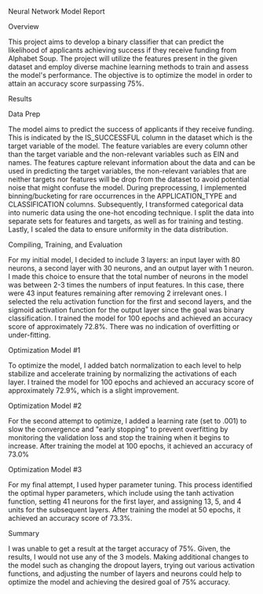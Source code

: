 Neural Network Model Report

Overview

This project aims to develop a binary classifier that can predict the likelihood of applicants achieving success if they receive funding from Alphabet Soup. The project will utilize the features present in the given dataset and employ diverse machine learning methods to train and assess the model's performance. The objective is to optimize the model in order to attain an accuracy score surpassing 75%.

Results

Data Prep

The model aims to predict the success of applicants if they receive funding. This is indicated by the IS_SUCCESSFUL column in the dataset which is the target variable of the model. The feature variables are every column other than the target variable and the non-relevant variables such as EIN and names. The features capture relevant information about the data and can be used in predicting the target variables, the non-relevant variables that are neither targets nor features will be drop from the dataset to avoid potential noise that might confuse the model.
During preprocessing, I implemented binning/bucketing for rare occurrences in the APPLICATION_TYPE and CLASSIFICATION columns. Subsequently, I transformed categorical data into numeric data using the one-hot encoding technique. I split the data into separate sets for features and targets, as well as for training and testing. Lastly, I scaled the data to ensure uniformity in the data distribution.

Compiling, Training, and Evaluation 

For my initial model, I decided to include 3 layers: an input layer with 80 neurons, a second layer with 30 neurons, and an output layer with 1 neuron. I made this choice to ensure that the total number of neurons in the model was between 2-3 times the numbers of input features. In this case, there were 43 input features remaining after removing 2 irrelevant ones. I selected the relu activation function for the first and second layers, and the sigmoid activation function for the output layer since the goal was binary classification. I trained the model for 100 epochs and achieved an accuracy score of approximately 72.8%. There was no indication of overfitting or under-fitting.

Optimization Model #1

To optimize the model, I added batch normalization to each level to help stabilize and accelerate training by normalizing the activations of each layer. I trained the model for 100 epochs and achieved an accuracy score of approximately 72.9%, which is a slight improvement. 

Optimization Model #2

For the second attempt to optimize, I added a learning rate (set to .001) to slow the convergence and "early stopping" to prevent overfitting by monitoring the validation loss and stop the training when it begins to increase. After training the model at 100 epochs, it achieved an accuracy of 73.0%

Optimization Model #3

For my final attempt, I used hyper parameter tuning. This process identified the optimal hyper parameters, which include using the tanh activation function, setting 41 neurons for the first layer, and assigning 13, 5, and 4 units for the subsequent layers. After training the model at 50 epochs, it achieved an accuracy score of 73.3%.

Summary

I was unable to get a result at the target accuracy of 75%. Given, the results, I would not use any of the 3 models. Making additional changes to the model such as changing the dropout layers, trying out various activation functions, and adjusting the number of layers and neurons could help to optimize the model and achieving the desired goal of 75% accuracy. 
